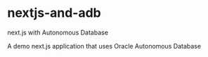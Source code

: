 # nextjs-and-adb
next.js with Autonomous Database

A demo next.js application that uses Oracle Autonomous Database
